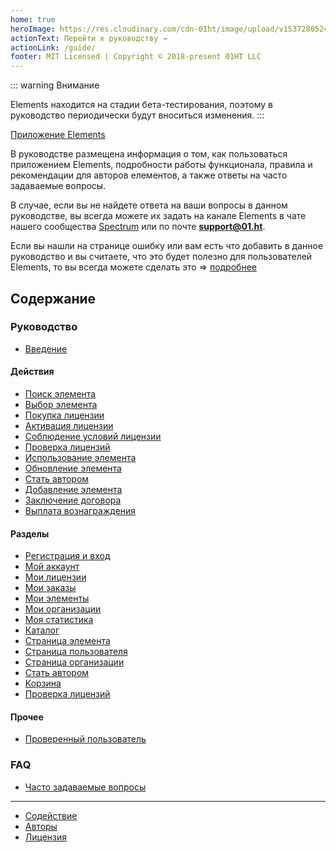 ```yaml
---
home: true
heroImage: https://res.cloudinary.com/cdn-01ht/image/upload/v1537280524/logos/01ht/elements/logo.svg
actionText: Перейти к руководству →
actionLink: /guide/
footer: MIT Licensed | Copyright © 2018-present 01HT LLC
---
```


::: warning Внимание

Elements находится на стадии бета-тестирования, поэтому в руководство периодически будут вноситься изменения.
:::

[Приложение Elements](http://elements.01.ht)

В руководстве размещена информация о том, как пользоваться приложением Elements, подробности работы функционала, правила и рекомендации для авторов елементов, а также ответы на часто задаваемые вопросы.

В случае, если вы не найдете ответа на ваши вопросы в данном руководстве, вы всегда можете их задать на канале Elements в чате нашего сообщества [Spectrum](https://spectrum.chat/01ht/elements/) или по почте **support@01.ht**.

Если вы нашли на странице ошибку или вам есть что добавить в данное руководство и вы считаете, что это будет полезно для пользователей Elements, то вы всегда можете сделать это => [подробнее](https://github.com/01HT/docs-elements-01-ht/blob/master/CONTRIBUTING.md)

## Содержание

### Руководство

* [Введение](/guide/)

#### Действия

* [Поиск элемента](/guide/element-search/)
* [Выбор элемента](/guide/element-choice/)
* [Покупка лицензии](/guide/license-purchase/)
* [Активация лицензии](/guide/license-activation/)
* [Соблюдение условий лицензии](/guide/license-compliance/)
* [Проверка лицензий](/guide/license-check/)
* [Использование элемента](/guide/element-using/)
* [Обновление элемента](/guide/element-update/)
* [Стать автором](/guide/become-an-author/)
* [Добавление элемента](/guide/element-add/)
* [Заключение договора](/guide/conclusion-contract/)
* [Выплата вознаграждения](/guide/payout/)

#### Разделы

* [Регистрация и вход](/guide/sign-in/)
* [Мой аккаунт](/guide/account/)
* [Мои лицензии](/guide/my-licenses/)
* [Мои заказы](/guide/my-orders/)
* [Мои элементы](/guide/my-elements/)
* [Мои организации](/guide/my-organizations/)
* [Моя статистика](/guide/my-statistics/)
* [Каталог](/guide/catalog/)
* [Страница элемента](/guide/element/)
* [Страница пользователя](/guide/user/)
* [Страница организации](/guide/organization/)
* [Стать автором](/guide/become-an-author-page/)
* [Корзина](/guide/cart/)
* [Проверка лицензий](/guide/license-checker-page/)

#### Прочее

* [Проверенный пользователь](/guide/verified-user/)

### FAQ

* [Часто задаваемые вопросы](/faq/)

***

* [Содействие](https://github.com/01HT/docs-elements-01-ht/blob/master/CONTRIBUTING.md)
* [Авторы](https://github.com/01HT/docs-elements-01-ht/blob/master/CONTRIBUTORS.md)
* [Лицензия](https://github.com/01HT/docs-elements-01-ht/blob/master/LICENSE)